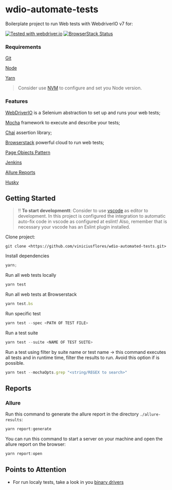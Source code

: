 # wdio-automate-tests

Boilerplate project to run Web tests with WebdriverIO v7 for:

[![Tested with webdriver.io](https://img.shields.io/badge/tested%20with-webdriver.io-%23ea5906)](https://webdriver.io/)
[![BrowserStack Status](https://automate.browserstack.com/badge.svg?badge_key=TmVjbk9ZVWRHeEEyVU5nWmFWY0hlUXM5VVZBOSt6WjdicnlMYzJaV1dkMD0tLXNBRi8zMGpLZGN2UWN6czliSVlpRnc9PQ==--c535b5755a36534db80e455cc7cd8a261e9d4a75)](https://automate.browserstack.com/public-build/TmVjbk9ZVWRHeEEyVU5nWmFWY0hlUXM5VVZBOSt6WjdicnlMYzJaV1dkMD0tLXNBRi8zMGpLZGN2UWN6czliSVlpRnc9PQ==--c535b5755a36534db80e455cc7cd8a261e9d4a75)

### Requirements

[Git](https://git-scm.com/)

[Node](https://nodejs.org/en/)

[Yarn](https://yarnpkg.com/)

> Consider use [NVM](https://github.com/nvm-sh/nvm) to configure and set you Node version.

### Features

[WebDriverIO](https://webdriver.io/) is a Selenium abstraction to set up and runs your web tests;

[Mocha](https://mochajs.org/) framework to execute and describe your tests;

[Chai](https://www.chaijs.com/) assertion library;

[Browserstack](https://www.browserstack.com/) powerful cloud to run web tests;

[Page Objects Pattern](https://martinfowler.com/bliki/PageObject.html)

[Jenkins](https://www.jenkins.io/)

[Allure Reports](http://allure.qatools.ru/)

[Husky](https://typicode.github.io/husky/)

## Getting Started

> ‼️ **To start developmentt**: Consider to use [vscode](https://code.visualstudio.com/download) as editor to development. In this project is configured the integration to automatic auto-fix code in vscode as configured at eslint! Also, remember that is necessary your vscode has an Eslint plugin installed.

Clone project:

```git
git clone <https://github.com/viniciusflores/wdio-automated-tests.git>
```

Install dependencies

```js
yarn;
```

Run all web tests locally

```js
yarn test
```

Run all web tests at Browserstack

```js
yarn test.bs
```

Run specific test

```js
yarn test --spec <PATH OF TEST FILE>
```

Run a test suite

```js
yarn test --suite <NAME OF TEST SUITE>
```

Run a test using filter by suite name or test name -> this command executes all tests and in runtime time, filter the results to run. Avoid this option if is possible.

```js
yarn test --mochaOpts.grep "<string/REGEX to search>"
```

## Reports

### Allure

Run this command to generate the allure report in the directory `./allure-results`:

```js
yarn report:generate
```

You can run this command to start a server on your machine and open the allure report on the browser:

```js
yarn report:open
```

## Points to Attention

- For run localy tests, take a look in you [binary drivers](https://webdriver.io/docs/driverbinaries)
